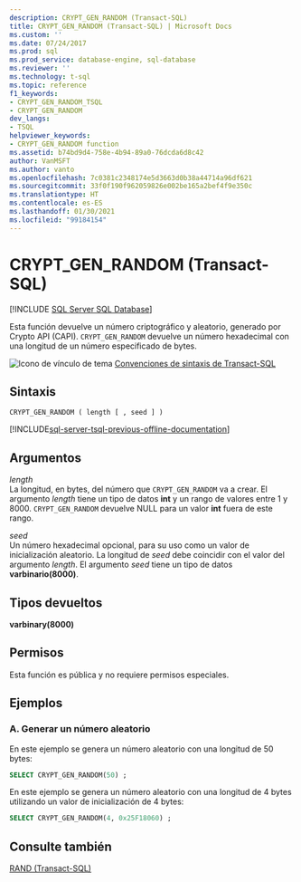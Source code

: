 ```yaml
---
description: CRYPT_GEN_RANDOM (Transact-SQL)
title: CRYPT_GEN_RANDOM (Transact-SQL) | Microsoft Docs
ms.custom: ''
ms.date: 07/24/2017
ms.prod: sql
ms.prod_service: database-engine, sql-database
ms.reviewer: ''
ms.technology: t-sql
ms.topic: reference
f1_keywords:
- CRYPT_GEN_RANDOM_TSQL
- CRYPT_GEN_RANDOM
dev_langs:
- TSQL
helpviewer_keywords:
- CRYPT_GEN_RANDOM function
ms.assetid: b74bd9d4-758e-4b94-89a0-76dcda6d8c42
author: VanMSFT
ms.author: vanto
ms.openlocfilehash: 7c0381c2348174e5d3663d0b38a44714a96df621
ms.sourcegitcommit: 33f0f190f962059826e002be165a2bef4f9e350c
ms.translationtype: HT
ms.contentlocale: es-ES
ms.lasthandoff: 01/30/2021
ms.locfileid: "99184154"
---
```

# <a name="crypt_gen_random-transact-sql"></a>CRYPT_GEN_RANDOM (Transact-SQL)
[!INCLUDE [SQL Server SQL Database](../../includes/applies-to-version/sql-asdb.md)]

Esta función devuelve un número criptográfico y aleatorio, generado por Crypto API (CAPI). `CRYPT_GEN_RANDOM` devuelve un número hexadecimal con una longitud de un número especificado de bytes.
  
![Icono de vínculo de tema](../../database-engine/configure-windows/media/topic-link.gif "Icono de vínculo de tema") [Convenciones de sintaxis de Transact-SQL](../../t-sql/language-elements/transact-sql-syntax-conventions-transact-sql.md)
  
## <a name="syntax"></a>Sintaxis  
  
```syntaxsql
CRYPT_GEN_RANDOM ( length [ , seed ] )   
```  
  
[!INCLUDE[sql-server-tsql-previous-offline-documentation](../../includes/sql-server-tsql-previous-offline-documentation.md)]

## <a name="arguments"></a>Argumentos
*length*  
La longitud, en bytes, del número que `CRYPT_GEN_RANDOM` va a crear. El argumento *length* tiene un tipo de datos **int** y un rango de valores entre 1 y 8000. `CRYPT_GEN_RANDOM` devuelve NULL para un valor **int** fuera de este rango. 
  
*seed*  
Un número hexadecimal opcional, para su uso como un valor de inicialización aleatorio. La longitud de *seed* debe coincidir con el valor del argumento *length*. El argumento *seed* tiene un tipo de datos **varbinario(8000)**.
  
## <a name="returned-types"></a>Tipos devueltos  
**varbinary(8000)**
  
## <a name="permissions"></a>Permisos  
Esta función es pública y no requiere permisos especiales.
  
## <a name="examples"></a>Ejemplos  
  
### <a name="a-generating-a-random-number"></a>A. Generar un número aleatorio  
En este ejemplo se genera un número aleatorio con una longitud de 50 bytes:
  
```sql
SELECT CRYPT_GEN_RANDOM(50) ;  
```  
  
En este ejemplo se genera un número aleatorio con una longitud de 4 bytes utilizando un valor de inicialización de 4 bytes:
  
```sql
SELECT CRYPT_GEN_RANDOM(4, 0x25F18060) ;  
```  
  
## <a name="see-also"></a>Consulte también
[RAND &#40;Transact-SQL&#41;](../../t-sql/functions/rand-transact-sql.md)
  
  
